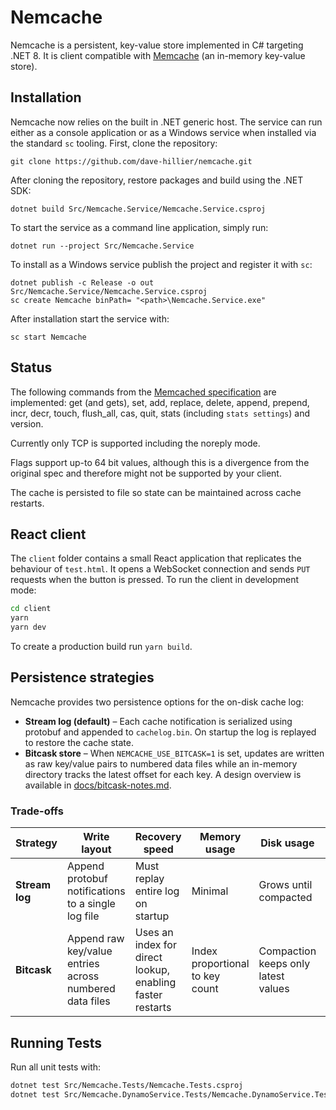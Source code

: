 # Nemcache

Nemcache is a persistent, key-value store implemented in C# targeting .NET 8.
It is client compatible with [Memcache](http://memcached.org/) (an in-memory key-value store).

## Installation

Nemcache now relies on the built in .NET generic host. The service can run
either as a console application or as a Windows service when installed via the
standard `sc` tooling.
First, clone the repository:
```
git clone https://github.com/dave-hillier/nemcache.git
```

After cloning the repository, restore packages and build using the .NET SDK:
```
dotnet build Src/Nemcache.Service/Nemcache.Service.csproj
```

To start the service as a command line application, simply run:
```
dotnet run --project Src/Nemcache.Service
```

To install as a Windows service publish the project and register it with `sc`:
```
dotnet publish -c Release -o out Src/Nemcache.Service/Nemcache.Service.csproj
sc create Nemcache binPath= "<path>\Nemcache.Service.exe"
```
After installation start the service with:
```
sc start Nemcache
```

## Status

The following commands from the [Memcached specification](https://raw.github.com/memcached/memcached/master/doc/protocol.txt)
are implemented: get (and gets), set, add, replace, delete, append, prepend, incr, decr, touch, flush_all, cas, quit, stats (including `stats settings`) and version.
 
Currently only TCP is supported including the noreply mode. 

Flags support up-to 64 bit values, although this is a divergence from the original spec and therefore might not be supported by your client.

The cache is persisted to file so state can be maintained across cache restarts.

## React client

The `client` folder contains a small React application that replicates the
behaviour of `test.html`. It opens a WebSocket connection and sends `PUT`
requests when the button is pressed. To run the client in development mode:

```bash
cd client
yarn
yarn dev
```

To create a production build run `yarn build`.


## Persistence strategies

Nemcache provides two persistence options for the on-disk cache log:

* **Stream log (default)** – Each cache notification is serialized using
  protobuf and appended to `cachelog.bin`. On startup the log is replayed to
  restore the cache state.
* **Bitcask store** – When `NEMCACHE_USE_BITCASK=1` is set, updates are written
  as raw key/value pairs to numbered data files while an in-memory directory
  tracks the latest offset for each key. A design overview is available in
  [docs/bitcask-notes.md](docs/bitcask-notes.md).

### Trade-offs

| Strategy | Write layout | Recovery speed | Memory usage | Disk usage | Complexity |
| -------- | ------------ | -------------- | ------------ | ---------- | ---------- |
| **Stream log** | Append protobuf notifications to a single log file | Must replay entire log on startup | Minimal | Grows until compacted | Simple |
| **Bitcask** | Append raw key/value entries across numbered data files | Uses an index for direct lookup, enabling faster restarts | Index proportional to key count | Compaction keeps only latest values | Higher |


## Running Tests

Run all unit tests with:

```bash
dotnet test Src/Nemcache.Tests/Nemcache.Tests.csproj
dotnet test Src/Nemcache.DynamoService.Tests/Nemcache.DynamoService.Tests.csproj
```
